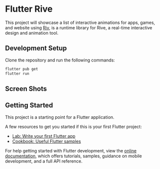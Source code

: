 # Flutter Rive 

This project will showcase a list of interactive animations for apps, games, and website using [Riv](https://pub.dev/packages/rive), is a runtime library for Rive, a real-time interactive design and animation tool.

## Development Setup

Clone the repository and run the following commands:

```sh
flutter pub get
flutter run
```

## Screen Shots

## Getting Started

This project is a starting point for a Flutter application.

A few resources to get you started if this is your first Flutter project:

- [Lab: Write your first Flutter app](https://docs.flutter.dev/get-started/codelab)
- [Cookbook: Useful Flutter samples](https://docs.flutter.dev/cookbook)

For help getting started with Flutter development, view the
[online documentation](https://docs.flutter.dev/), which offers tutorials,
samples, guidance on mobile development, and a full API reference.
